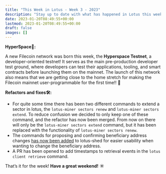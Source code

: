 ```yaml
---
title: "This Week in Lotus - Week 3 - 2023"
description: "Stay up to date with what has happened in Lotus this week"
date: 2023-01-20T08:49:55+00:00
lastmod: 2023-01-20T08:49:55+00:00
draft: false
images: []
---
```


**HyperSpace:milky_way::**

A new Filecoin network was born this week, the **Hyperspace Testnet**, a developer-oriented testnet! It serves as the main pre-production developer test ground, where developers can test their applications, tooling, and smart contracts before launching them on the mainnet. The launch of this network also means that we are getting close to the home stretch for making the Filecoin mainnet user-programmable for the first time!! :tada:

**Refactors and fixes:hammer_and_wrench::**

- For quite some time there has been two different commands to extend a sector in lotus, the `lotus-miner sectors renew` and `lotus-miner sectors extend`. To reduce confusion we decided to only keep one of these command, and the refactor has now been merged. From now on there will only be the `lotus-miner sectors extend` command, but it has been replaced with the functionality of `lotus-miner sectors renew`.
- The commands for proposing and confirming beneficiary address changes [has now been added](https://github.com/filecoin-project/lotus/pull/10037) to lotus-shed for easier usability when wanting to change the beneficiary address.
- A PR has been opened to add timestamps to retrieval events in the `lotus client retrieve` command.

That’s it for the week! **Have a great weekend!** :sunny: